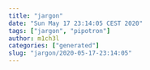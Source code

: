 ```yaml
---
title: "jargon"
date: "Sun May 17 23:14:05 CEST 2020"
tags: ["jargon", "pipotron"]
author: m1ch3l
categories: ["generated"]
slug: "jargon/2020-05-17-23:14:05"
---
```



